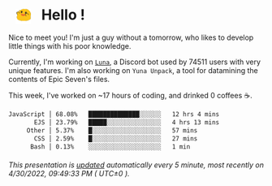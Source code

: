 <h1>   <img src="./spoink.gif" style="vertical-align:middle;" width="30px">   Hello ! </h1>

Nice to meet you! I'm just a guy without a tomorrow, who likes to develop little things with his poor knowledge.

Currently, I'm working on <a href='https://github.com/Asgarrrr/Luna'>`Luna`</a>, a Discord bot used by 74511 users with very unique features. I'm also working on `Yuna Unpack`, a tool for datamining the contents of Epic Seven's files.

This week, I've worked on ~17 hours of coding, and drinked 0 coffees ☕.

```
JavaScript │ 68.08%   ██████████████░░░░░░   12 hrs 4 mins
       EJS │ 23.79%   █████░░░░░░░░░░░░░░░   4 hrs 13 mins
     Other │ 5.37%    █░░░░░░░░░░░░░░░░░░░   57 mins
       CSS │ 2.59%    █░░░░░░░░░░░░░░░░░░░   27 mins
      Bash │ 0.13%    ░░░░░░░░░░░░░░░░░░░░   1 min
```

###### This presentation is [updated](https://github.com/Asgarrrr) automatically every 5 minute, most recently on 4/30/2022, 09:49:33 PM ( UTC±0 ).
